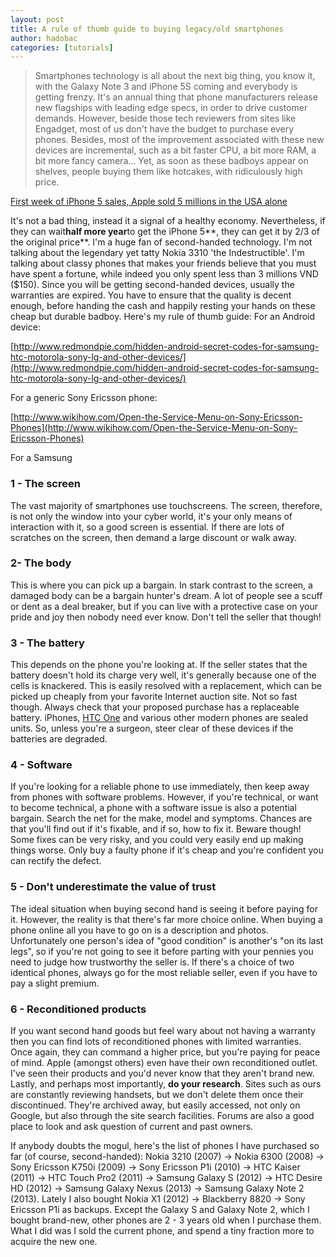 ```yaml
---
layout: post
title: A rule of thumb guide to buying legacy/old smartphones
author: hadobac
categories: [tutorials]
---
```


> Smartphones technology is all about the next big thing, you know it, with the Galaxy Note 3 and
> iPhone 5S coming and everybody is getting frenzy. It's an annual thing that phone manufacturers
> release new flagships with leading edge specs,  in order to drive customer demands. However, beside
> those tech reviewers from sites like Engadget, most of us don't have the budget to purchase every
> phones. Besides, most of the improvement associated with these new devices are incremental, such as
> a bit faster CPU, a bit more RAM, a bit more fancy camera... Yet, as soon as these badboys appear
> on shelves, people buying them like hotcakes, with ridiculously high price.

[First week of iPhone 5 sales, Apple sold 5 millions in the USA
alone](http://usatoday30.usatoday.com/tech/story/2012/09/24/first-week-of-iphone-5-sales/57834504/1)

It's not a bad thing, instead it a signal of a healthy economy.  Nevertheless, if they can
wait**half more year**to get the iPhone 5**, they can get it by 2/3 of the original price**. I'm a
huge fan of second-handed technology. I'm not talking about the legendary yet tatty Nokia 3310 'the
Indestructible'. I'm talking about classy phones that makes your friends believe that you must have
spent a fortune, while indeed you only spent less than 3 millions VND (\$150). Since you will be
getting second-handed devices, usually the warranties are expired.  You have to ensure that the
quality is decent enough, before handing the cash and happily resting your hands on these cheap but
durable badboy.  Here's my rule of thumb guide: For an Android device:

[http://www.redmondpie.com/hidden-android-secret-codes-for-samsung-htc-motorola-sony-lg-and-other-devices/](http://www.redmondpie.com/hidden-android-secret-codes-for-samsung-htc-motorola-sony-lg-and-other-devices/)

For a generic Sony Ericsson phone:

[http://www.wikihow.com/Open-the-Service-Menu-on-Sony-Ericsson-Phones](http://www.wikihow.com/Open-the-Service-Menu-on-Sony-Ericsson-Phones)

For a Samsung

### 1 - The screen

The vast majority of smartphones use touchscreens. The screen, therefore, is not only the window
into your cyber world, it's your only means of interaction with it, so a good screen is essential.
If there are lots of scratches on the screen, then demand a large discount or walk away.

### 2- The body

This is where you can pick up a bargain. In stark contrast to the screen, a damaged body can be a
bargain hunter's dream. A lot of people see a scuff or dent as a deal breaker, but if you can live
with a protective case on your pride and joy then nobody need ever know. Don't tell the seller that
though!

### 3 - The battery

This depends on the phone you're looking at. If the seller states that the battery doesn't hold its
charge very well, it's generally because one of the cells is knackered.  This is easily resolved
with a replacement, which can be picked up cheaply from your favorite Internet auction site. Not so
fast though.  Always check that your proposed purchase has a replaceable battery.  iPhones, [HTC
One](http://www.coolsmartphone.com/2013/02/26/mwc-htc-in-barcelona-a-full-workout-with-the-one/
"HTC One") and various other modern phones are sealed units. So, unless you're a surgeon, steer
clear of these devices if the batteries are degraded.

### 4 - Software

If you're looking for a reliable phone to use immediately, then keep away from phones with software
problems. However, if you're technical, or want to become technical, a phone with a software issue
is also a potential bargain. Search the net for the make, model and symptoms. Chances are that
you'll find out if it's fixable, and if so, how to fix it. Beware though! Some fixes can be very
risky, and you could very easily end up making things worse. Only buy a faulty phone if it's cheap
and you're confident you can rectify the defect.

### 5 - Don't underestimate the value of trust

The ideal situation when buying second hand is seeing it before paying for it. However, the reality
is that there's far more choice online. When buying a phone online all you have to go on is a
description and photos. Unfortunately one person's idea of "good condition" is another's "on its
last legs", so if you're not going to see it before parting with your pennies you need to judge how
trustworthy the seller is. If there's a choice of two identical phones, always go for the most
reliable seller, even if you have to pay a slight premium.

### 6 - Reconditioned products

If you want second hand goods but feel wary about not having a warranty then you can find lots of
reconditioned phones with limited warranties. Once again, they can command a higher price, but
you're paying for peace of mind. Apple (amongst others) even have their own reconditioned outlet.
I've seen their products and you'd never know that they aren't brand new. Lastly, and perhaps most
importantly, **do your research**. Sites such as ours are constantly reviewing handsets, but we
don't delete them once their discontinued. They're archived away, but easily accessed, not only on
Google, but also through the site search facilities. Forums are also a good place to look and ask
question of current and past owners.


If anybody doubts the mogul, here's the list of phones I have purchased so far (of course,
second-handed): Nokia 3210 (2007) -> Nokia 6300 (2008) -> Sony Ericsson K750i (2009) -> Sony
Ericsson P1i (2010) -> HTC Kaiser (2011) -> HTC Touch Pro2 (2011) -> Samsung Galaxy S (2012) -> HTC
Desire HD (2012) -> Samsung Galaxy Nexus (2013) -> Samsung Galaxy Note 2 (2013). Lately I also
bought Nokia X1 (2012) -> Blackberry 8820 -> Sony Ericsson P1i as backups. Except the Galaxy S and
Galaxy Note 2, which I bought brand-new, other phones are 2 - 3 years old when I purchase them.
What I did was I sold the current phone, and spend a tiny fraction more to acquire the new one.
